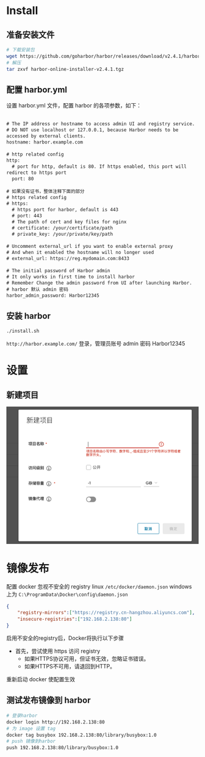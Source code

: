# Install

## 准备安装文件

```bash
# 下载安装包
wget https://github.com/goharbor/harbor/releases/download/v2.4.1/harbor-online-installer-v2.4.1.tgz
# 解压
tar zxvf harbor-online-installer-v2.4.1.tgz
```

## 配置 harbor.yml

设置 harbor.yml 文件，配置 harbor 的各项参数，如下：

```ymal

# The IP address or hostname to access admin UI and registry service.
# DO NOT use localhost or 127.0.0.1, because Harbor needs to be accessed by external clients.
hostname: harbor.example.com

# http related config
http:
  # port for http, default is 80. If https enabled, this port will redirect to https port
  port: 80

# 如果没有证书，整体注释下面的部分
# https related config
# https:
  # https port for harbor, default is 443
  # port: 443
  # The path of cert and key files for nginx
  # certificate: /your/certificate/path
  # private_key: /your/private/key/path

# Uncomment external_url if you want to enable external proxy
# And when it enabled the hostname will no longer used
# external_url: https://reg.mydomain.com:8433

# The initial password of Harbor admin
# It only works in first time to install harbor
# Remember Change the admin password from UI after launching Harbor.
# harbor 默认 admin 密码
harbor_admin_password: Harbor12345

```

## 安装 harbor

```bash
./install.sh
```

`http://harbor.example.com/` 登录，管理员账号 admin 密码 Harbor12345


# 设置

## 新建项目
![](./assets/images/245bcacfaa518a101692d6dbebd57e17.png)


# 镜像发布

配置 docker 忽视不安全的 registry  linux `/etc/docker/daemon.json` windows 上为 `C:\ProgramData\Docker\config\daemon.json`

```json
{
	"registry-mirrors":["https://registry.cn-hangzhou.aliyuncs.com"],
	"insecure-registries":["192.168.2.138:80"]
}
```

启用不安全的registry后，Docker将执行以下步骤

* 首先，尝试使用 https 访问 registry
    * 如果HTTPS协议可用，但证书无效，忽略证书错误。
    * 如果HTTPS不可用，请退回到HTTP。

重新启动 docker 使配置生效

## 测试发布镜像到 harbor

```bash
# 登录harbor
docker login http://192.168.2.138:80    
# 为 image 设置 tag
docker tag busybox 192.168.2.138:80/library/busybox:1.0
# push 镜像到harbor
push 192.168.2.138:80/library/busybox:1.0
```